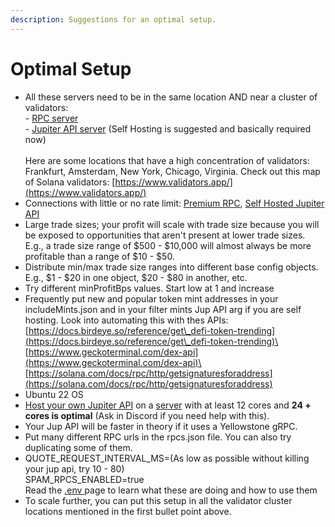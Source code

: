 ```yaml
---
description: Suggestions for an optimal setup.
---
```


# Optimal Setup

* All these servers need to be in the same location AND near a cluster of validators:\
  \- [RPC server](bot-setup-instructions/rpc-+-grpc.md)\
  \- [Jupiter API server](bot-setup-instructions/jupiter-v6-access.md) (Self Hosting is suggested and basically required now)\
  \
  Here are some locations that have a high concentration of validators: Frankfurt, Amsterdam, New York, Chicago, Virginia. Check out this map of Solana validators: [https://www.validators.app/](https://www.validators.app/)
* Connections with little or no rate limit: [Premium RPC](bot-setup-instructions/rpc-+-grpc.md), [Self Hosted Jupiter API](bot-setup-instructions/jupiter-v6-access.md)
* Large trade sizes; your profit will scale with trade size because you will be exposed to opportunities that aren't present at lower trade sizes. E.g., a trade size range of $500 - $10,000 will almost always be more profitable than a range of $10 - $50.
* Distribute min/max trade size ranges into different base config objects. E.g., $1 - $20 in one object, $20 - $80 in another, etc.
* Try different minProfitBps values. Start low at 1 and increase
* Frequently put new and popular token mint addresses in your includeMints.json and in your filter mints Jup API arg if you are self hosting. Look into automating this with thes APIs:\
  [https://docs.birdeye.so/reference/get\_defi-token-trending](https://docs.birdeye.so/reference/get\_defi-token-trending)\
  [https://www.geckoterminal.com/dex-api](https://www.geckoterminal.com/dex-api)\
  [https://solana.com/docs/rpc/http/getsignaturesforaddress](https://solana.com/docs/rpc/http/getsignaturesforaddress)
* Ubuntu 22 OS
* [Host your own Jupiter API](bot-setup-instructions/jupiter-v6-access.md) on a [server](https://billing.nodestop.io/aff.php?aff=88) with at least 12 cores and **24 + cores is optimal** (Ask in Discord if you need help with this).
* Your Jup API will be faster in theory if it uses a Yellowstone gRPC.
* Put many different RPC urls in the rpcs.json file. You can also try duplicating some of them.
* QUOTE\_REQUEST\_INTERVAL\_MS=(As low as possible without killing your jup api, try 10 - 80)\
  SPAM\_RPCS\_ENABLED=true\
  Read the [.env ](bot-setup-instructions/.env.md)page to learn what these are doing and how to use them
* To scale further, you can put this setup in all the validator cluster locations mentioned in the first bullet point above.
